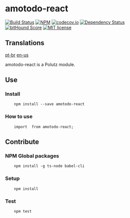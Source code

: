 # amotodo-react

[![Build Status](https://travis-ci.org/amodev/amotodo-react.svg)](https://travis-ci.org/amodev/amotodo-react)
[![NPM](https://img.shields.io/npm/v/amotodo-react.svg)](https://www.npmjs.com/package/amotodo-react)
[![codecov.io](http://codecov.io/github/amodev/amotodo-react/coverage.svg)](http://codecov.io/github/amodev/amotodo-react)
[![Dependency Status](https://gemnasium.com/amodev/amotodo-react.svg)](https://gemnasium.com/amodev/amotodo-react)
[![bitHound Score](https://www.bithound.io/github/gotwarlost/istanbul/badges/score.svg)](https://www.bithound.io/github/amodev/amotodo-react)
[![MIT license](http://img.shields.io/badge/license-MIT-brightgreen.svg)](http://opensource.org/licenses/MIT)

## Translations
[pt-br](https://github.com/amodev/amotodo-react/blob/master/README.pt-br.md)
[en-us](https://github.com/amodev/amotodo-react/blob/master/README.md)

amotodo-react is a Polutz module.


## Use

### Install
```
    npm install --save amotodo-react
```

### How to use
```
    import  from amotodo-react;

```


## Contribute

### NPM Global packages
```
    npm install -g ts-node babel-cli
```

### Setup
```
    npm install   
```

### Test
```
    npm test
```
